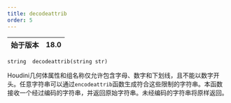 ```yaml
---
title: decodeattrib
order: 5
---
```


| 始于版本 | 18.0 |
| --- | --- |

`string  decodeattrib(string str)`

Houdini几何体属性和组名称仅允许包含字母、数字和下划线，且不能以数字开头。任意字符串可以通过`encodeattrib`函数生成符合这些限制的字符串。本函数接收一个经过编码的字符串，并返回原始字符串。未经编码的字符串将原样返回。